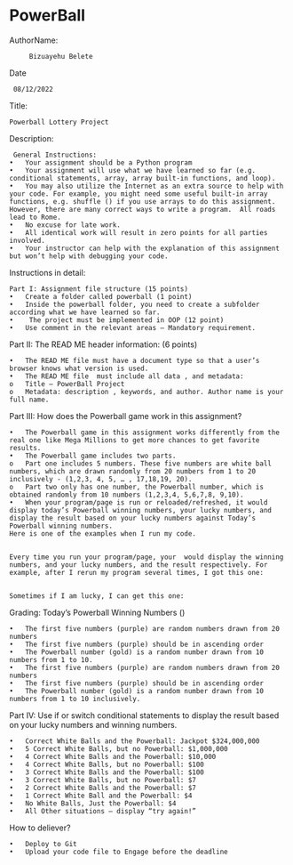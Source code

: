 # PowerBall
AuthorName:

         Bizuayehu Belete
 Date 
 
     08/12/2022
Title:

    Powerball Lottery Project
Description:

     General Instructions: 
    •	Your assignment should be a Python program
    •	Your assignment will use what we have learned so far (e.g. conditional statements, array, array built-in functions, and loop). 
    •	You may also utilize the Internet as an extra source to help with your code. For example, you might need some useful built-in array functions, e.g. shuffle () if you use arrays to do this assignment. However, there are many correct ways to write a program.  All roads lead to Rome. 
    •	No excuse for late work.  
    •	All identical work will result in zero points for all parties involved. 
    •	Your instructor can help with the explanation of this assignment but won’t help with debugging your code. 
Instructions in detail: 

    Part I: Assignment file structure (15 points) 
    •	Create a folder called powerball (1 point) 
    •	Inside the powerball folder, you need to create a subfolder according what we have learned so far. 
    •	 The project must be implemented in OOP (12 point)
    •	Use comment in the relevant areas – Mandatory requirement.
    
      
Part II:  The READ ME header information: (6 points) 

    •	The READ ME file must have a document type so that a user’s browser knows what version is used.  
    •	The READ ME file  must include all data , and metadata: 
    o	Title – PowerBall Project   
    o	Metadata: description , keywords, and author. Author name is your full name.   
    
Part III: How does the Powerball game work in this assignment?

    •	The Powerball game in this assignment works differently from the real one like Mega Millions to get more chances to get favorite results. 
    •	The Powerball game includes two parts. 
    o	Part one includes 5 numbers. These five numbers are white ball numbers, which are drawn randomly from 20 numbers from 1 to 20 inclusively - (1,2,3, 4, 5, … , 17,18,19, 20). 
    o	Part two only has one number, the Powerball number, which is obtained randomly from 10 numbers (1,2,3,4, 5,6,7,8, 9,10). 
    •	When your program/page is run or reloaded/refreshed, it would display today’s Powerball winning numbers, your lucky numbers, and display the result based on your lucky numbers against Today’s Powerball winning numbers. 
    Here is one of the examples when I run my code.  
     
    
    Every time you run your program/page, your  would display the winning numbers, and your lucky numbers, and the result respectively. For example, after I rerun my program several times, I got this one: 
     
    
    Sometimes if I am lucky, I can get this one: 
     
Grading: Today’s Powerball Winning Numbers () 

    •	The first five numbers (purple) are random numbers drawn from 20 numbers 
    •	The first five numbers (purple) should be in ascending order 
    •	The Powerball number (gold) is a random number drawn from 10 numbers from 1 to 10. 
    •	The first five numbers (purple) are random numbers drawn from 20 numbers 
    •	The first five numbers (purple) should be in ascending order 
    •	The Powerball number (gold) is a random number drawn from 10 numbers from 1 to 10 inclusively. 
    
Part IV: Use if or switch conditional statements to display the result based on your lucky numbers and winning numbers.

    •	Correct White Balls and the Powerball: Jackpot $324,000,000
    •	5 Correct White Balls, but no Powerball: $1,000,000
    •	4 Correct White Balls and the Powerball: $10,000
    •	4 Correct White Balls, but no Powerball: $100
    •	3 Correct White Balls and the Powerball: $100
    •	3 Correct White Balls, but no Powerball: $7
    •	2 Correct White Balls and the Powerball: $7
    •	1 Correct White Ball and the Powerball: $4
    •	No White Balls, Just the Powerball: $4
    •	All Other situations – display “try again!” 
    
How to deliever?

    •	Deploy to Git
    •	Upload your code file to Engage before the deadline 




